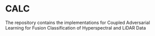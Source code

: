 # CALC
The repository contains the implementations for Coupled Adversarial Learning for Fusion Classification of Hyperspectral and LiDAR Data

